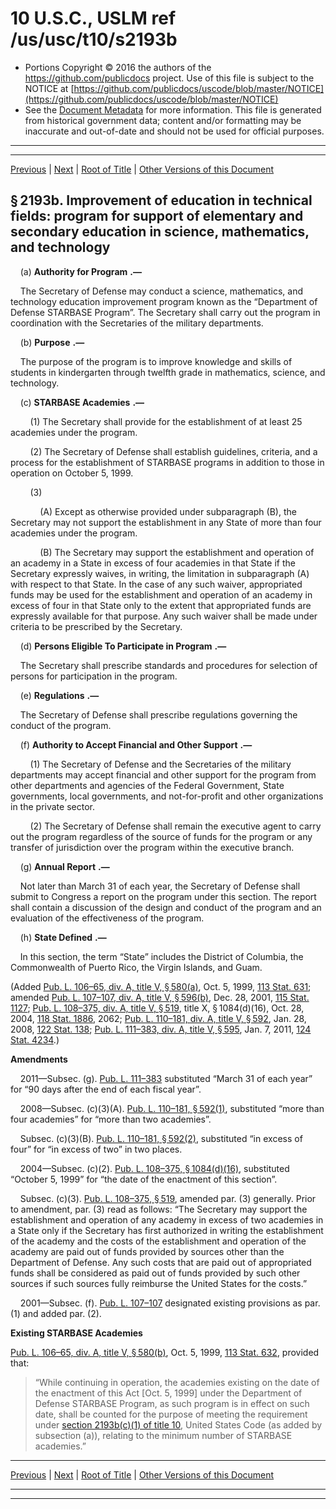 ---
---

# 10 U.S.C., USLM ref /us/usc/t10/s2193b

* Portions Copyright © 2016 the authors of the https://github.com/publicdocs project.
  Use of this file is subject to the NOTICE at [https://github.com/publicdocs/uscode/blob/master/NOTICE](https://github.com/publicdocs/uscode/blob/master/NOTICE)
* See the [Document Metadata](././../../../../../..//README.md) for more information.
  This file is generated from historical government data; content and/or formatting may be inaccurate and out-of-date and should not be used for official purposes.

----------
----------

[Previous](./../../../../../..//us/usc/t10/stA/ptIII/ch111/m__us_usc_t10_s2193a.md) | [Next](./../../../../../..//us/usc/t10/stA/ptIII/ch111/m__us_usc_t10_s2194.md) | [Root of Title](./../../../../../../) | [Other Versions of this Document](https://publicdocs.github.io/go/links?ns=uslm&ref=%2Fus%2Fusc%2Ft10%2Fs2193b)

## § 2193b. Improvement of education in technical fields: program for support of elementary and secondary education in science, mathematics, and technology

    (a)  __Authority for Program__  __.—__ 

    The Secretary of Defense may conduct a science, mathematics, and technology education improvement program known as the “Department of Defense STARBASE Program”. The Secretary shall carry out the program in coordination with the Secretaries of the military departments.

    (b)  __Purpose__  __.—__ 

    The purpose of the program is to improve knowledge and skills of students in kindergarten through twelfth grade in mathematics, science, and technology.

    (c)  __STARBASE Academies__  __.—__ 

        (1) The Secretary shall provide for the establishment of at least 25 academies under the program.

        (2) The Secretary of Defense shall establish guidelines, criteria, and a process for the establishment of STARBASE programs in addition to those in operation on October 5, 1999.

        (3)

            (A) Except as otherwise provided under subparagraph (B), the Secretary may not support the establishment in any State of more than four academies under the program.

            (B) The Secretary may support the establishment and operation of an academy in a State in excess of four academies in that State if the Secretary expressly waives, in writing, the limitation in subparagraph (A) with respect to that State. In the case of any such waiver, appropriated funds may be used for the establishment and operation of an academy in excess of four in that State only to the extent that appropriated funds are expressly available for that purpose. Any such waiver shall be made under criteria to be prescribed by the Secretary.

    (d)  __Persons Eligible To Participate in Program__  __.—__ 

    The Secretary shall prescribe standards and procedures for selection of persons for participation in the program.

    (e)  __Regulations__  __.—__ 

    The Secretary of Defense shall prescribe regulations governing the conduct of the program.

    (f)  __Authority to Accept Financial and Other Support__  __.—__ 

        (1) The Secretary of Defense and the Secretaries of the military departments may accept financial and other support for the program from other departments and agencies of the Federal Government, State governments, local governments, and not-for-profit and other organizations in the private sector.

        (2) The Secretary of Defense shall remain the executive agent to carry out the program regardless of the source of funds for the program or any transfer of jurisdiction over the program within the executive branch.

    (g)  __Annual Report__  __.—__ 

    Not later than March 31 of each year, the Secretary of Defense shall submit to Congress a report on the program under this section. The report shall contain a discussion of the design and conduct of the program and an evaluation of the effectiveness of the program.

    (h)  __State Defined__  __.—__ 

    In this section, the term “State” includes the District of Columbia, the Commonwealth of Puerto Rico, the Virgin Islands, and Guam.

(Added [Pub. L. 106–65, div. A, title V, § 580(a)][/us/pl/106/65/s580/a], Oct. 5, 1999, [113 Stat. 631][/us/stat/113/631]; amended [Pub. L. 107–107, div. A, title V, § 596(b)][/us/pl/107/107/s596/b], Dec. 28, 2001, [115 Stat. 1127][/us/stat/115/1127]; [Pub. L. 108–375, div. A, title V, § 519][/us/pl/108/375/s519], title X, § 1084(d)(16), Oct. 28, 2004, [118 Stat. 1886][/us/stat/118/1886], 2062; [Pub. L. 110–181, div. A, title V, § 592][/us/pl/110/181/s592], Jan. 28, 2008, [122 Stat. 138][/us/stat/122/138]; [Pub. L. 111–383, div. A, title V, § 595][/us/pl/111/383/s595], Jan. 7, 2011, [124 Stat. 4234][/us/stat/124/4234].)

 __Amendments__ 

    2011—Subsec. (g). [Pub. L. 111–383][/us/pl/111/383] substituted “March 31 of each year” for “90 days after the end of each fiscal year”.

    2008—Subsec. (c)(3)(A). [Pub. L. 110–181, § 592(1)][/us/pl/110/181/s592/1], substituted “more than four academies” for “more than two academies”.

    Subsec. (c)(3)(B). [Pub. L. 110–181, § 592(2)][/us/pl/110/181/s592/2], substituted “in excess of four” for “in excess of two” in two places.

    2004—Subsec. (c)(2). [Pub. L. 108–375, § 1084(d)(16)][/us/pl/108/375/s1084/d/16], substituted “October 5, 1999” for “the date of the enactment of this section”.

    Subsec. (c)(3). [Pub. L. 108–375, § 519][/us/pl/108/375/s519], amended par. (3) generally. Prior to amendment, par. (3) read as follows: “The Secretary may support the establishment and operation of any academy in excess of two academies in a State only if the Secretary has first authorized in writing the establishment of the academy and the costs of the establishment and operation of the academy are paid out of funds provided by sources other than the Department of Defense. Any such costs that are paid out of appropriated funds shall be considered as paid out of funds provided by such other sources if such sources fully reimburse the United States for the costs.”

    2001—Subsec. (f). [Pub. L. 107–107][/us/pl/107/107] designated existing provisions as par. (1) and added par. (2).

 __Existing STARBASE Academies__ 

[Pub. L. 106–65, div. A, title V, § 580(b)][/us/pl/106/65/s580/b], Oct. 5, 1999, [113 Stat. 632][/us/stat/113/632], provided that: 

> “While continuing in operation, the academies existing on the date of the enactment of this Act \[Oct. 5, 1999\] under the Department of Defense STARBASE Program, as such program is in effect on such date, shall be counted for the purpose of meeting the requirement under [section 2193b(c)(1) of title 10][/us/usc/t10/s2193b/c/1], United States Code (as added by subsection (a)), relating to the minimum number of STARBASE academies.”

----------

[Previous](./../../../../../..//us/usc/t10/stA/ptIII/ch111/m__us_usc_t10_s2193a.md) | [Next](./../../../../../..//us/usc/t10/stA/ptIII/ch111/m__us_usc_t10_s2194.md) | [Root of Title](./../../../../../../) | [Other Versions of this Document](https://publicdocs.github.io/go/links?ns=uslm&ref=%2Fus%2Fusc%2Ft10%2Fs2193b)

----------
----------

[/us/pl/106/65/s580/a]: https://publicdocs.github.io/go/links?ns=uslm&ref=%2Fus%2Fpl%2F106%2F65%2Fs580%2Fa
[/us/stat/113/631]: https://publicdocs.github.io/go/links?ns=uslm&ref=%2Fus%2Fstat%2F113%2F631
[/us/pl/107/107/s596/b]: https://publicdocs.github.io/go/links?ns=uslm&ref=%2Fus%2Fpl%2F107%2F107%2Fs596%2Fb
[/us/stat/115/1127]: https://publicdocs.github.io/go/links?ns=uslm&ref=%2Fus%2Fstat%2F115%2F1127
[/us/pl/108/375/s519]: https://publicdocs.github.io/go/links?ns=uslm&ref=%2Fus%2Fpl%2F108%2F375%2Fs519
[/us/stat/118/1886]: https://publicdocs.github.io/go/links?ns=uslm&ref=%2Fus%2Fstat%2F118%2F1886
[/us/pl/110/181/s592]: https://publicdocs.github.io/go/links?ns=uslm&ref=%2Fus%2Fpl%2F110%2F181%2Fs592
[/us/stat/122/138]: https://publicdocs.github.io/go/links?ns=uslm&ref=%2Fus%2Fstat%2F122%2F138
[/us/pl/111/383/s595]: https://publicdocs.github.io/go/links?ns=uslm&ref=%2Fus%2Fpl%2F111%2F383%2Fs595
[/us/stat/124/4234]: https://publicdocs.github.io/go/links?ns=uslm&ref=%2Fus%2Fstat%2F124%2F4234
[/us/pl/111/383]: https://publicdocs.github.io/go/links?ns=uslm&ref=%2Fus%2Fpl%2F111%2F383
[/us/pl/110/181/s592/1]: https://publicdocs.github.io/go/links?ns=uslm&ref=%2Fus%2Fpl%2F110%2F181%2Fs592%2F1
[/us/pl/110/181/s592/2]: https://publicdocs.github.io/go/links?ns=uslm&ref=%2Fus%2Fpl%2F110%2F181%2Fs592%2F2
[/us/pl/108/375/s1084/d/16]: https://publicdocs.github.io/go/links?ns=uslm&ref=%2Fus%2Fpl%2F108%2F375%2Fs1084%2Fd%2F16
[/us/pl/108/375/s519]: https://publicdocs.github.io/go/links?ns=uslm&ref=%2Fus%2Fpl%2F108%2F375%2Fs519
[/us/pl/107/107]: https://publicdocs.github.io/go/links?ns=uslm&ref=%2Fus%2Fpl%2F107%2F107
[/us/pl/106/65/s580/b]: https://publicdocs.github.io/go/links?ns=uslm&ref=%2Fus%2Fpl%2F106%2F65%2Fs580%2Fb
[/us/stat/113/632]: https://publicdocs.github.io/go/links?ns=uslm&ref=%2Fus%2Fstat%2F113%2F632
[/us/usc/t10/s2193b/c/1]: https://publicdocs.github.io/go/links?ns=uslm&ref=%2Fus%2Fusc%2Ft10%2Fs2193b%2Fc%2F1


